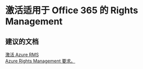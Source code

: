 <properties
    pageTitle="激活适用于 Office 365 的 Rights Management"
    description="激活适用于 Office 365 的 Rights Management"
    service="microsoft.rightsmanagement"
    resource="rightsmanagement"
    authors="aashu"
    displayOrder=""
    selfHelpType="generic"
    supportTopicIds="32335889"
    resourceTags=""
    productPesIds="14997"
    cloudEnvironments="public"
/>


# 激活适用于 Office 365 的 Rights Management

## **建议的文档**
[激活 Azure RMS](https://technet.microsoft.com/library/mt126254.aspx)<br>
[Azure Rights Management 要求。](https://technet.microsoft.com/library/dn655136.aspx#BKMK_SupportedSubscription)



<!--HONumber=Jul16_HO4-->


